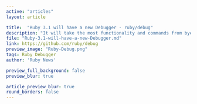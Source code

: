 ```yaml
---
active: "articles"
layout: article

title:  "Ruby 3.1 will have a new Debugger - ruby/debug"
description: "It will take the most functionality and commands from byebug gem. Under the hood it has some great features like scripting commands with binding.break to reduce manual operations, and colorized output."
file: "Ruby-3.1-will-have-a-new-Debugger.md"
link: https://github.com/ruby/debug
preview_image: "Ruby-Debug.png"
tags: Ruby Debugger
author: 'Ruby News'

preview_full_background: false
preview_blur: true

article_preview_blur: true
round_borders: false
---
```


